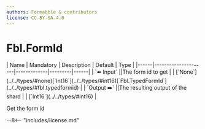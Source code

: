```yaml
---
authors: Formabble & contributors
license: CC-BY-SA-4.0
---
```



# Fbl.FormId

<div class="sh-parameters" markdown="1">
| Name | Mandatory | Description | Default | Type |
|------|---------------------|-------------|---------|------|
| `⬅️ Input` ||The form id to get | | [`None`](../../types/#none)[`Int16`](../../types/#int16)[`Fbl.TypedFormId`](../../types/#fbl.typedformid) |
| `Output ➡️` ||The resulting output of the shard | | [`Int16`](../../types/#int16) |

</div>

Get the form id

--8<-- "includes/license.md"

